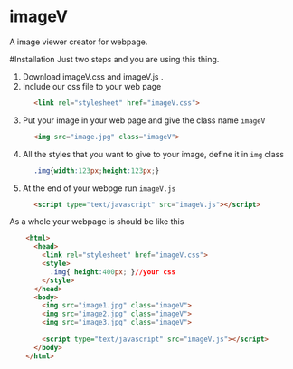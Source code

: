 # imageV
A image viewer creator for webpage.

#Installation
  Just two steps and you are using this thing.
  
1.  Download imageV.css and imageV.js .
2.  Include our css file to your web page <br>
```html
      <link rel="stylesheet" href="imageV.css">
```
3.  Put your image in your web page and give the class name ```imageV```
```html
      <img src="image.jpg" class="imageV">
```
4.  All the styles that you want to give to your image, define it in ```img``` class
```css
      .img{width:123px;height:123px;}
```
5.  At the end of your webpge run ```imageV.js```
```html
      <script type="text/javascript" src="imageV.js"></script>
```

As a whole your webpage is should be like this
```html
    <html>
      <head>
        <link rel="stylesheet" href="imageV.css">
        <style>
          .img{ height:400px; }//your css
        </style>
      </head>
      <body>
        <img src="image1.jpg" class="imageV">
        <img src="image2.jpg" class="imageV">
        <img src="image3.jpg" class="imageV">
        
        <script type="text/javascript" src="imageV.js"></script>
      </body>
    </html>
```
